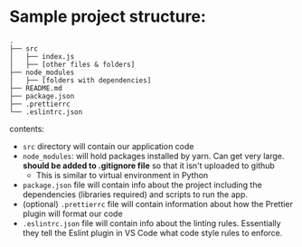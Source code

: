 # Sample project structure:
```
.
├── src
│   ├── index.js
│   ├── [other files & folders]
├── node_modules
│   ├── [folders with dependencies]
├── README.md
├── package.json
├── .prettierrc
└── .eslintrc.json
```

contents:
- `src` directory will contain our application code
- `node_modules`: will hold packages installed by yarn. Can get very large. **should be added to .gitignore file** so that it isn't uploaded to github
  - This is similar to virtual environment in Python
- `package.json` file will contain info about the project including the dependencies (libraries required) and scripts to run the app.
-  (optional) `.prettierrc` file will contain information about how the Prettier plugin will format our code
-  `.eslintrc.json` file will contain info about the linting rules. Essentially they tell the Eslint plugin in VS Code what code style rules to enforce.